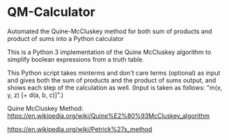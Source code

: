 # QM-Calculator
Automated the Quine-McCluskey method for both sum of products and product of sums into a Python calculator

This is a Python 3 implementation of the Quine McCluskey algorithm to simplify boolean expressions from a truth table. 

This Python script takes minterms and don't care terms (optional) as input and gives both the sum of products and the product of sums output, and shows each step of the calculation as well. (Input is taken as follows: "m(x, y, z) [+ d(a, b, c)]".)

Quine McCluskey Method: https://en.wikipedia.org/wiki/Quine%E2%80%93McCluskey_algorithm

https://en.wikipedia.org/wiki/Petrick%27s_method



